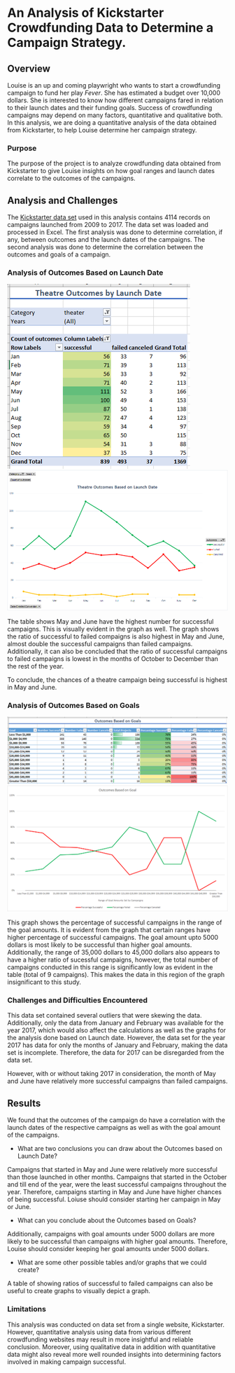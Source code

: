 # An Analysis of Kickstarter Crowdfunding Data to Determine a Campaign Strategy. 

## Overview 

Louise is an up and coming playwright who wants to start a crowdfunding campaign to fund her play *Fever*. She has estimated a budget over 10,000 dollars. She is interested to know how different campaigns fared in relation to their launch dates and their funding goals. Success of crowdfunding campaigns may depend on many factors, quantitative and qualitative both. In this analysis, we are doing a quantitative analysis of the data obtained from Kickstarter, to help Louise determine her campaign strategy.

### Purpose

The purpose of the project is to analyze crowdfunding data obtained from Kickstarter to give Louise insights on how goal ranges and launch dates correlate to the outcomes of the campaigns. 

## Analysis and Challenges

The [Kickstarter data set](Kickstarter_Challenge.xlsx) used in this analysis contains 4114 records on campaigns launched from 2009 to 2017. The data set was loaded and processed in Excel. The first analysis was done to determine correlation, if any, between outcomes and the launch dates of the campaigns. The second analysis was done to determine the correlation between the outcomes and goals of a campaign. 

### Analysis of Outcomes Based on Launch Date

![Table of Theatre Outcomes Versus Launch Date](Resources/Extra/Theater_Outcomes_vs_Launch_Table.png) 
![Graph of Theatre Outcomes Versus Launch Date](Resources/Theater_Outcomes_vs_Launch.png)

The table shows May and June have the highest number for successful campaigns. This is visually evident in the graph as well. The graph shows the ratio of successful to failed compaigns is also highest in May and June, almost double the successful campaigns than failed campaigns. Additionally, it can also be concluded that the ratio of successful campaigns to failed campaigns is lowest in the months of October to December than the rest of the year. 

To conclude, the chances of a theatre campaign being successful is highest in May and June.


### Analysis of Outcomes Based on Goals

![Table of Theatre Outcomes Versus Goals](Resources/Extra/Outcomes_vs_Goals_Table.PNG)
![Graph of Theatre Outcomes Versus Goals](Resources/Outcomes_vs_Goals.png)

This graph shows the percentage of successful campaigns in the range of the goal amounts. It is evident from the graph that certain ranges have higher percentage of successful campaigns. The goal amount upto 5000 dollars is most likely to be successful than higher goal amounts. Additionally, the range of 35,000 dollars to 45,000 dollars also appears to have a higher ratio of sucessful campaigns, however, the total number of campaigns conducted in this range is significantly low as evident in the table (total of 9 campaigns). This makes the data in this region of the graph insignificant to this study.   

### Challenges and Difficulties Encountered

This data set contained several outliers that were skewing the data. Additionally, only the data from January and February was available for the year 2017, which would also affect the calculations as well as the graphs for the analysis done based on Launch date. 
However, the data set for the year 2017 has data for only the months of January and February, making the data set is incomplete. Therefore, the data for 2017 can be disregarded from the data set.

However, with or without taking 2017 in consideration, the month of May and June have relatively more successful campaigns than failed campaigns. 

## Results

We found that the outcomes of the campaign do have a correlation with the launch dates of the respective campaigns as well as with the goal amount of the campaigns.  

- What are two conclusions you can draw about the Outcomes based on Launch Date?

Campaigns that started in May and June were relatively more successful than those launched in other months. Campaigns that started in the October and till end of the year, were the least successful campaigns throughout the year. Therefore, campaigns starting in May and June have higher chances of being successful. Loiuse should consider starting her campaign in May or June. 

- What can you conclude about the Outcomes based on Goals?

Additionally, campaigns with goal amounts under 5000 dollars are more likely to be successful than campaigns with higher goal amounts. Therefore, Louise should consider keeping her goal amounts under 5000 dollars.  

- What are some other possible tables and/or graphs that we could create?

A table of showing ratios of successful to failed campaigns can also be useful to create graphs to visually depict a graph. 

### Limitations

This analysis was conducted on data set from a single website, Kickstarter. However, quantitative analysis using data from various different crowdfunding websites may result in more insightful and reliable conclusion. Moreover, using qualitative data in addition with quantitative data might also reveal more well rounded insights into determining factors involved in making campaign successful. 




